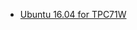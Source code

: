 - [Ubuntu 16.04 for TPC71W](https://advantechralph.github.io/documents/tpc71wn21pa/tpc71wn21pa-ubuntu16.04.html)
